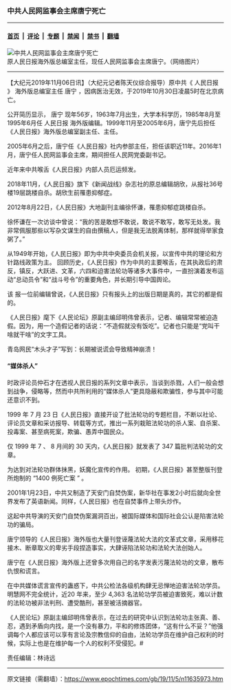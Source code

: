 ### 中共人民网监事会主席唐宁死亡

---

#### [首页](../../../..?n11635973) &nbsp;|&nbsp; [评论](../../../../../epoch-comment?n11635973) &nbsp;|&nbsp; [专题](../../../../../epoch-special?n11635973) &nbsp;|&nbsp; [禁闻](../../../../../epoch-news?n11635973) &nbsp;|&nbsp; [禁书](../../../../../books?n11635973) &nbsp;|&nbsp; [翻墙](https://github.com/gfw-breaker/nogfw/blob/master/README.md?n11635973)


<div><img alt="中共人民网监事会主席唐宁死亡" class="attachment-djy_600_400 size-djy_600_400 wp-post-image" src="https://i.epochtimes.com/assets/uploads/2019/11/203350f2da364513bcc6ed8a10a1b2ad.jpeg"/>
<div class="caption">
 原人民日报海外版总编室主任，现任人民网监事会主席唐宁。（网络图片）
</div></div><hr/><div class="post_content" id="artbody" itemprop="articleBody">
 <!-- article content begin -->
 <p>
  【大纪元2019年11月06日讯】（大纪元记者陈天仪综合报导）原中共《
  <ok href="https://www.epochtimes.com/gb/tag/%E4%BA%BA%E6%B0%91%E6%97%A5%E6%8A%A5.html">
   人民日报
  </ok>
  》
  <ok href="https://www.epochtimes.com/gb/tag/%E6%B5%B7%E5%A4%96%E7%89%88%E6%80%BB%E7%BC%96%E5%AE%A4%E4%B8%BB%E4%BB%BB.html">
   海外版总编室主任
  </ok>
  <ok href="https://www.epochtimes.com/gb/tag/%E5%94%90%E5%AE%81.html">
   唐宁
  </ok>
  ，因病医治无效，于2019年10月30日凌晨5时在北京病亡。
 </p>
 <p class="p4">
  <span class="s1">
   公开简历显示，
   <ok href="https://www.epochtimes.com/gb/tag/%E5%94%90%E5%AE%81.html">
    唐宁
   </ok>
   现年56岁，1963年7月出生，大学本科学历，1985年8月至1995年6月任
   <ok href="https://www.epochtimes.com/gb/tag/%E4%BA%BA%E6%B0%91%E6%97%A5%E6%8A%A5.html">
    人民日报
   </ok>
   海外版编辑。1999年11月至2005年6月，唐宁先后担任《人民日报》海外版总编室副主任、主任。
  </span>
 </p>
 <p class="p4">
  <span class="s1">
   2005年6月之后，唐宁任《人民日报》社内参部主任，担任该职近11年。2016年1月，唐宁任人民网监事会主席，期间担任人民网党委副书记。
  </span>
 </p>
 <p class="p12">
  <span class="s1">
   近年来中共喉舌《人民日报》内部人员厄运频发。
  </span>
 </p>
 <p class="p12">
  <span class="s1">
   2018年11月，《人民日报》旗下《新闻战线》杂志社的原总编辑胡欣，从报社36号楼19层跳楼自杀。胡欣生前罹患抑郁症。
  </span>
 </p>
 <p class="p12">
  <span class="s1">
   2012年8月22日，《人民日报》大地副刊主编徐怀谦，罹患抑郁症跳楼自杀。
  </span>
 </p>
 <p class="p12">
  <span class="s1">
   徐怀谦在一次访谈中曾说：“我的苦是敢想不敢说，敢说不敢写，敢写无处发。我非常佩服那些以写杂文谋生的自由撰稿人，但是我无法脱离体制，那样就得举家食粥了。”
  </span>
 </p>
 <p class="p12">
  <span class="s1">
   从1949年开始，《人民日报》即为中共中央委员会机关报，以宣传中共的理论和方针路线政策为主。
  </span>
  <span class="s1">
   回顾历史，《人民日报》作为中共的主要喉舌，在其执政后的肃反，镇反，大跃进、文革，六四和迫害法轮功等诸多大事件中，一直扮演着发布运动“总动员令”和“战斗号令”的重要角色，并长期引导中国舆论。
  </span>
 </p>
 <p class="p12">
  <span class="s1">
   该
  </span>
  <span class="s1">
   报一位前编辑曾说，《人民日报》只有报头上的出版日期是真的，其它的都是假的。
  </span>
 </p>
 <p class="p12">
  <span class="s1">
   《人民日报》麾下《人民论坛》原副主编邱明伟曾表示，记者、编辑常常被迫造假。因为，用一个造假记者的话说：“不造假就没有饭吃”。记者也只能是“党叫干啥就干啥”的文字工具。
  </span>
 </p>
 <p class="p12">
  <span class="s1">
   青岛网民“木头才子”写到：长期被说谎会导致精神崩溃！
  </span>
 </p>
 <h4 class="p6">
  “媒体杀人”
 </h4>
 <p class="p8">
  <span class="s1">
   时政评论员仲石才在透视人民日报的系列文章中表示，当谈到杀戮，人们一般会想到战争，侵略等，然而中共所利用的“媒体杀人”更具隐蔽和欺骗性，参与其中可能还意识不到。
  </span>
 </p>
 <p class="p8">
  <span class="s3">
   1999
  </span>
  <span class="s1">
   年
  </span>
  <span class="s3">
   7
  </span>
  <span class="s1">
   月
  </span>
  <span class="s3">
   23
  </span>
  <span class="s1">
   日《人民日报》直接开设了批法轮功的专题栏目，不断以社论、评论员文章和采访报导、转载等方式，推出一系列栽赃法轮功的杀人案、自杀案、投毒案、甚至病死案，欺骗、愚弄中国民众。
  </span>
 </p>
 <p class="p8">
  <span class="s1">
   仅
  </span>
  <span class="s3">
   1999
  </span>
  <span class="s1">
   年
  </span>
  <span class="s3">
   7
  </span>
  <span class="s1">
   、
  </span>
  <span class="s3">
   8
  </span>
  <span class="s1">
   月间的
  </span>
  <span class="s3">
   30
  </span>
  <span class="s1">
   天内，《人民日报》就发表了
  </span>
  <span class="s3">
   347
  </span>
  <span class="s1">
   篇批判法轮功的文章。
  </span>
 </p>
 <p class="p8">
  <span class="s1">
   为达到对法轮功群体抹黑，妖魔化宣传的作用。
  </span>
  <span class="s1">
   初期，《人民日报》甚至整版刊登所炮制的
  </span>
  <span class="s3">
   “1400
  </span>
  <span class="s1">
   例死亡案
  </span>
  <span class="s3">
   ”
  </span>
  <span class="s1">
   。
  </span>
 </p>
 <p class="p12">
  <span class="s1">
   2001年1月23日，中共又制造了天安门自焚伪案，新华社在事发2小时后就向全世界发布了英语新闻。同样，《人民日报》也在自焚事件上带头炒作。
  </span>
 </p>
 <p class="p12">
  <span class="s1">
   这起中共导演的天安门自焚伪案漏洞百出，被国际媒体和国际社会公认是陷害法轮功的骗局。
  </span>
 </p>
 <p class="p4">
  <span class="s1">
   唐宁领导的《人民日报》海外版也大量刊登诬蔑法轮大法的文革式文章，采用移花接木、断章取义的卑劣手段捏造事实，大肆诬陷法轮功和法轮大法创始人。
  </span>
 </p>
 <p class="p4">
  <span class="s1">
   唐宁在《人民日报》海外版上还曾多次用自己的名字发表污蔑法轮功的文章，散布仇恨和谎言。
  </span>
 </p>
 <p class="p8">
  <span class="s1">
   在中共媒体谎言宣传的蛊惑下，中共公检法各级机构肆无忌惮地迫害法轮功学员。明慧网不完全统计，近20
  </span>
  <span class="s1">
   年来，至少
  </span>
  <span class="s3">
   4,363
  </span>
  <span class="s1">
   名法轮功学员被迫害致死，难以计数的法轮功被非法判刑、遭受酷刑，甚至被活摘器官。
  </span>
 </p>
 <p class="p12">
  <span class="s1">
   《人民论坛》原副主编邱明伟曾表示，在过去的研究中认识到法轮功主张真、善、忍，遇到矛盾向内找，是一个没有暴力，平和的修炼团体，“这有什么不妥？”他强调每个人都应该可以享有言论及宗教信仰的自由，法轮功学员在维护自己权利的时候，实际上也是在维护每一个人的权利不受侵犯。#
  </span>
 </p>
 <p class="p12">
  <div class="video_fit_container">
  </div>
 </p>
 <p class="p12">
  责任编辑：林诗远
 </p>
 <!-- article content end -->
 <div id="below_article_ad">
 </div>
</div>


---

原文链接（需翻墙）：https://www.epochtimes.com/gb/19/11/5/n11635973.htm